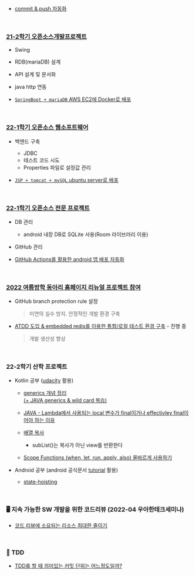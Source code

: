 * [commit & push 자동화](./auto-commit)

<br>

### [21-2학기 오픈소스개발프로젝트](https://github.com/1M1S)
  * Swing
  * RDB(mariaDB) 설계
  * API 설계 및 문서화
  * java http 연동
  
  * [`SpringBoot + mariaDB` AWS EC2에 Docker로  배포](./project-record/oss-dev-project.md)

<br>

### [22-1학기 오픈소스 웹소프트웨어](https://github.com/chisan01/balance_game_community)
  
  - 백엔드 구축
    - JDBC
    - 테스트 코드 시도
    - Properties 파일로 설정값 관리
  
  - [`JSP + tomcat + mySQL` ubuntu server로 배포](./project-record/web-oss.md)

<br>

### [22-1학기 오픈소스 전문 프로젝트](https://github.com/cbnuEarthProtector)
  
  - DB 관리
    - android 내장 DB로 SQLite 사용(Room 라이브러리 이용)
  
  - GitHub 관리

  - [GitHub Actions를 활용한 android 앱 배포 자동화](./project-record/oss-android.md)

<br>

### [2022 여름방학 동아리 홈페이지 리뉴얼 프로젝트 참여](https://github.com/SAMMaru5/SAMMaruServer)

  - GitHub branch protection rule 설정
    > 미연의 실수 방지. 안정적인 개발 환경 구축

  - [ATDD 도입 & embedded redis를 이용한 통합/로컬 테스트 환경 구축](./project-record/sammaru-server/2022-10-13.md) - 진행 중
    > 개발 생산성 향상

<br>

### 22-2학기 산학 프로젝트
  - Kotlin 공부 ([udacity](https://www.udacity.com/course/kotlin-bootcamp-for-programmers--ud9011) 활용)

    - [generics 개념 정리 <br> (+ JAVA generics & wild card 복습)](./Kotlin/generic-and-wildcard.md)

    - [JAVA - Lambda에서 사용되는 local 변수가 final이거나 effectivley final이어야 하는 이유](./JAVA/local-variable-in-lambda.md)

    - [배열 복사](./Kotlin/array-copy.md)
       - subList()는 복사가 아닌 view를 반환한다

    - [Scope Functions (when, let, run, apply, also) 올바르게 사용하기](./Kotlin/scope-functions.md)

  - Android 공부 (android 공식문서 [tutorial](https://developer.android.com/kotlin/androidbasics) 활용)

    - [state-hoisting](./Android/state-hoisting.md)

<br>

### 🖥 지속 가능한 SW 개발을 위한 코드리뷰 (2022-04 우아한테크세미나)

- [코드 리뷰에 소요되는 리소스 최대한 줄이기](./Etc/code-review-tip.md)

<br>

### 📕 TDD

- [TDD를 할 때 의미있는 커밋 단위는 어느정도일까?](./Git/commit-when-tdd.md)
